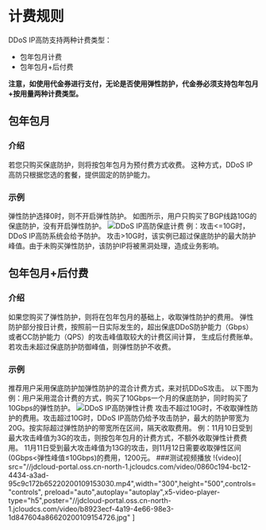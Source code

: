 # 计费规则

DDoS IP高防支持两种计费类型：

* 包年包月计费
* 包年包月+后付费

**注意，如使用代金券进行支付，无论是否使用弹性防护，代金券必须支持包年包月+按用量两种计费类型。**

## 包年包月
### 介绍
若您只购买保底防护，则将按包年包月为预付费方式收费。
这种方式，DDoS IP高防只根据您选的套餐，提供固定的防护能力。

### 示例
弹性防护选择0时，则不开启弹性防护。
如图所示，用户只购买了BGP线路10G的保底防护，没有开启弹性防护。
![DDoS IP高防保底计费](https://github.com/jdcloudcom/cn/blob/edit/image/Advanced%20Anti-DDoS/billing5.png)
例：攻击<=10G时，DDoS IP高防系统会给予防护。
    攻击>10G时，该实例已超过保底防护的最大防护峰值。由于未购买弹性防护，该防护IP将被黑洞处理，造成业务影响。





## 包年包月+后付费
### 介绍
如果您购买了弹性防护，则将在包年包月的基础上，收取弹性防护的费用。
弹性防护部分按日计费，按照前一日实际发生的，超出保底DDoS防护能力（Gbps）或者CC防护能力（QPS）的攻击峰值取较大的计费区间计算，
生成后付费账单。
若攻击未超过保底防护防御峰值，则弹性防护不收费。

### 示例
推荐用户采用保底防护加弹性防护的混合计费方式，来对抗DDoS攻击。
以下图为例：用户采用混合计费的方式，购买了10Gbps一个月的保底防护，同时购买了10Gbps的弹性防护。
![DDoS IP高防弹性计费](https://github.com/jdcloudcom/cn/blob/edit/image/Advanced%20Anti-DDoS/billing6.png)
攻击不超过10G时，不收取弹性防护的费用。攻击超过10G时，DDoS IP高防仍给予攻击防护，最大的防护带宽为20G。按实际超过弹性防护的带宽所在区间，隔天收取费用。
例：11月10日受到最大攻击峰值为3G的攻击，则按包年包月的计费方式，不额外收取弹性计费费用。
   11月11日受到最大攻击峰值为13G的攻击，则11月12日需要收取弹性区间(0Gbps<弹性峰值≤10Gbps)的费用，1200元。
###测试视频播放
!{video}[ src="//jdcloud-portal.oss.cn-north-1.jcloudcs.com/video/0860c194-bc12-4434-a3ad-95c9c172b65220200109153030.mp4",width="300",height="500",controls="controls", preload="auto",autoplay="autoplay",x5-video-player-type="h5",poster="//jdcloud-portal.oss.cn-north-1.jcloudcs.com/video/b8923ecf-4a19-4e66-98e3-1d847604a86620200109154726.jpg" ]
